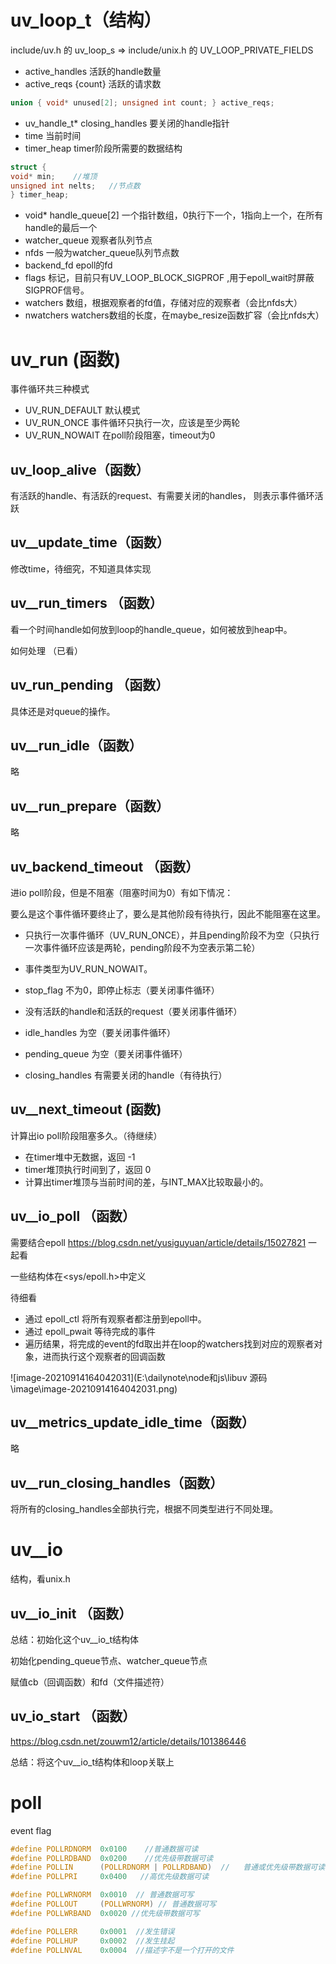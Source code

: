 # uv_loop_t（结构）

include/uv.h 的 uv_loop_s  =>  include/unix.h 的  UV_LOOP_PRIVATE_FIELDS

- active_handles 活跃的handle数量
- active_reqs {count} 活跃的请求数

```c
union { void* unused[2]; unsigned int count; } active_reqs;
```

- uv_handle_t* closing_handles 要关闭的handle指针
- time  当前时间
- timer_heap  timer阶段所需要的数据结构

```c
struct {
void* min;    //堆顶
unsigned int nelts;   //节点数
} timer_heap;
```

- void* handle_queue[2]  一个指针数组，0执行下一个，1指向上一个，在所有handle的最后一个
- watcher_queue 观察者队列节点
- nfds    一般为watcher_queue队列节点数
- backend_fd    epoll的fd
- flags   标记，目前只有UV_LOOP_BLOCK_SIGPROF ,用于epoll_wait时屏蔽SIGPROF信号。
- watchers  数组，根据观察者的fd值，存储对应的观察者（会比nfds大）
- nwatchers   watchers数组的长度，在maybe_resize函数扩容（会比nfds大）

# uv_run (函数)

事件循环共三种模式

- UV_RUN_DEFAULT    默认模式
- UV_RUN_ONCE  事件循环只执行一次，应该是至少两轮
- UV_RUN_NOWAIT  在poll阶段阻塞，timeout为0

## uv_loop_alive（函数）

有活跃的handle、有活跃的request、有需要关闭的handles， 则表示事件循环活跃

## uv__update_time（函数）

修改time，待细究，不知道具体实现

## uv__run_timers （函数）

看一个时间handle如何放到loop的handle_queue，如何被放到heap中。

如何处理 （已看）

## uv_run_pending （函数）

具体还是对queue的操作。

## uv__run_idle（函数）

略

## uv__run_prepare（函数）

略

## uv_backend_timeout （函数）

进io poll阶段，但是不阻塞（阻塞时间为0）有如下情况：

要么是这个事件循环要终止了，要么是其他阶段有待执行，因此不能阻塞在这里。

- 只执行一次事件循环（UV_RUN_ONCE），并且pending阶段不为空（只执行一次事件循环应该是两轮，pending阶段不为空表示第二轮）
- 事件类型为UV_RUN_NOWAIT。

- stop_flag 不为0，即停止标志（要关闭事件循环）
- 没有活跃的handle和活跃的request（要关闭事件循环）
- idle_handles 为空（要关闭事件循环）
- pending_queue 为空（要关闭事件循环）
- closing_handles 有需要关闭的handle（有待执行）

## uv__next_timeout (函数)

计算出io poll阶段阻塞多久。（待继续）

- 在timer堆中无数据，返回 -1
- timer堆顶执行时间到了，返回 0
- 计算出timer堆顶与当前时间的差，与INT_MAX比较取最小的。

## uv__io_poll （函数）

需要结合epoll https://blog.csdn.net/yusiguyuan/article/details/15027821 一起看

一些结构体在<sys/epoll.h>中定义

待细看

- 通过 epoll_ctl 将所有观察者都注册到epoll中。
- 通过 epoll_pwait 等待完成的事件
- 遍历结果，将完成的event的fd取出并在loop的watchers找到对应的观察者对象，进而执行这个观察者的回调函数

![image-20210914164042031](E:\dailynote\node和js\libuv 源码\image\image-20210914164042031.png)

## uv__metrics_update_idle_time（函数）

略

## uv__run_closing_handles（函数）

将所有的closing_handles全部执行完，根据不同类型进行不同处理。

# uv__io

结构，看unix.h

## uv__io_init （函数）

总结：初始化这个uv__io_t结构体

初始化pending_queue节点、watcher_queue节点

赋值cb（回调函数）和fd（文件描述符） 

## uv_io_start （函数）

https://blog.csdn.net/zouwm12/article/details/101386446

总结：将这个uv__io_t结构体和loop关联上



# poll

event flag

```c
#define POLLRDNORM  0x0100    //普通数据可读
#define POLLRDBAND  0x0200    //优先级带数据可读
#define POLLIN      (POLLRDNORM | POLLRDBAND)  //	普通或优先级带数据可读
#define POLLPRI     0x0400   //高优先级数据可读

#define POLLWRNORM  0x0010  // 普通数据可写
#define POLLOUT     (POLLWRNORM) // 普通数据可写
#define POLLWRBAND  0x0020 //优先级带数据可写

#define POLLERR     0x0001  //发生错误
#define POLLHUP     0x0002  //发生挂起
#define POLLNVAL    0x0004  //描述字不是一个打开的文件
```

